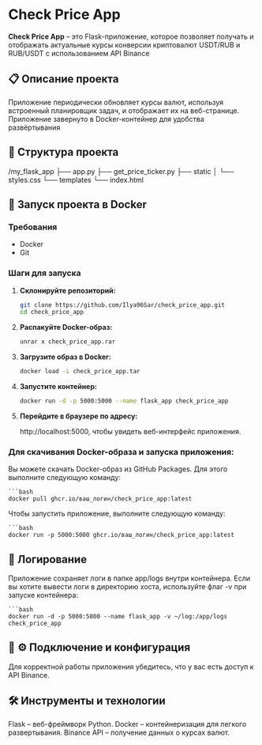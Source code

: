 # Check Price App

**Check Price App** – это Flask-приложение, которое позволяет получать и отображать актуальные курсы конверсии криптовалют USDT/RUB и RUB/USDT с использованием API Binance

## 📋 Описание проекта

Приложение периодически обновляет курсы валют, используя встроенный планировщик задач, и отображает их на веб-странице. Приложение завернуто в Docker-контейнер для удобства развёртывания

## 📂 Структура проекта

/my_flask_app
    ├── app.py
    ├── get_price_ticker.py
    ├── static
    │   └── styles.css
    └── templates
        └── index.html

## 🚀 Запуск проекта в Docker

### Требования

- Docker
- Git

### Шаги для запуска

1. **Склонируйте репозиторий:**

   ```bash
   git clone https://github.com/Ilya96Sar/check_price_app.git
   cd check_price_app

2. **Распакуйте Docker-образ:**

   ```bash
   unrar x check_price_app.rar

3. **Загрузите образ в Docker:**

   ```bash
   docker load -i check_price_app.tar

4. **Запустите контейнер:**

   ```bash
   docker run -d -p 5000:5000 --name flask_app check_price_app

3. **Перейдите в браузере по адресу:**

   http://localhost:5000, чтобы увидеть веб-интерфейс приложения.

### Для скачивания Docker-образа и запуска приложения:

Вы можете скачать Docker-образ из GitHub Packages. Для этого выполните следующую команду:

    ```bash
    docker pull ghcr.io/ваш_логин/check_price_app:latest

Чтобы запустить приложение, выполните следующую команду:

    ```bash
    docker run -p 5000:5000 ghcr.io/ваш_логин/check_price_app:latest

## 📄 Логирование

Приложение сохраняет логи в папке app/logs внутри контейнера. Если вы хотите вывести логи в директорию хоста, используйте флаг -v при запуске контейнера:

    ```bash
    docker run -d -p 5000:5000 --name flask_app -v ~/log:/app/logs check_price_app

## 📄 ⚙️ Подключение и конфигурация

Для корректной работы приложения убедитесь, что у вас есть доступ к API Binance.

## 🛠️ Инструменты и технологии

Flask – веб-фреймворк Python.
Docker – контейнеризация для легкого развертывания.
Binance API – получение данных о курсах валют.
